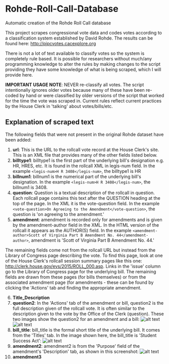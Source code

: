 # Rohde-Roll-Call-Database
Automatic creation of the Rohde Roll Call database

This project scrapes congressional vote data and codes votes according to a classification system established by David Rohde. The results can be found here: <a href="http://pipcvotes.cacexplore.org">http://pipcvotes.cacexplore.org</a>

There is not a lot of text available to classify votes so the system is completely rule based. It is possible for researchers without much/any programming knowledge to alter the rules by making changes to the script providing they have some knowledge of what is being scraped, which I will provide here.

**IMPORTANT USAGE NOTE**: NEVER re-classify all votes. The script intentionally ignores older votes because many of these have been re-coded by hand or were classified by older versions of the script that worked for the time the vote was scraped in. Current rules reflect current practices by the House Clerk in 'talking' about votes/bills/etc.

## Explanation of scraped text

The following fields that were not present in the original Rohde dataset have been added:

1. **url**: This is the URL to the rollcall vote record at the House Clerk's site. This is an XML file that provides many of the other fields listed below.
2. **billtype1**: billtype1 is the first part of the underlying bill's designation e.g. HR, HRES, etc. It is found in the rollcall XML in legis-num field. In the example `<legis-num>H R 3408</legis-num>`, the billtype1 is HR
3. **billnum1**: billnum1 is the numerical part of the underlying bill's designation. In the example `<legis-num>H R 3408</legis-num>`, the billnum1 is 3408.
4. **question**: Question is a textual description of the rollcall in question. Each rollcall page contains this text after the QUESTION heading at the top of the page. In the XML it is the vote-question field. In the example `<vote-question>On Agreeing to the Amendment</vote-question>`, the question is 'on agreeing to the amendment.'
5. **amendment**: amendment is recorded only for amendments and is given by the amendment-author field in the XML. In the HTML version of the rollcall it appears as the AUTHOR(S) field. In the example `<amendment-author>Scott of Virginia Part B Amendment No. 44</amendment-author>`, amendment is 'Scott of Virginia Part B Amendment No. 44.'

The remaining fields come not from the rollcall URL but instead from the Library of Congress page describing the vote. To find this page, look at one of the House Clerk's rollcall session summary pages like this one: http://clerk.house.gov/evs/2015/ROLL_000.asp. Links in the 'issue' column go to the Library of Congress page for the underlying bill. The remaining fields are drawn from these pages (for bills themselves) or from the associated amendment page (for amendments - these can be found by clicking the 'Actions' tab and finding the appropriate amendment. 


6. **Title_Description**
7. **question2**: In the 'Actions' tab of the amendment or bill, question2 is the full description given of the rollcall vote. It is often similar to the description given to the vote by the Office of the Clerk (question). These two images show the question2 for an amendment and a bill: ![alt text](http://www.austinclemens.com/rohde_rollcalls/assets/question2_1.png "Bill question2") ![alt text](http://www.austinclemens.com/rohde_rollcalls/assets/question2_2.png "Amendment question2")
8. **bill_title**: bill_title is the formal short title of the underlying bill. It comes from the 'Titles' tab. In the image shown here, the bill_title is 'Student Success Act': ![alt text](http://www.austinclemens.com/rohde_rollcalls/assets/titles.png "Bill title")
9. **amendment2**: amendment2 is from the 'Purpose' field of the amendment's 'Description' tab, as shown in this screenshot: ![alt text](http://www.austinclemens.com/rohde_rollcalls/assets/purpose.png "Amendment2 field")
10. **amendment3**
